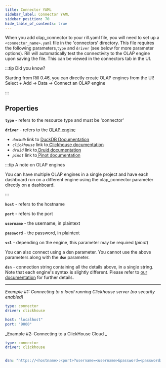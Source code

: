 ```yaml
---
title: Connector YAML
sidebar_label: Connector YAML 
sidebar_position: 70
hide_table_of_contents: true
---
```



When you add olap_connector to your rill.yaml file, you will need to set up a `<connector_name>.yaml` file in the 'connectors' directory. This file requires the following parameters,`type` and `driver` (see below for more parameter options). Rill will automatically test the connectivity to the OLAP engine upon saving the file. This can be viewed in the connectors tab in the UI.

:::tip Did you know?

Starting from Rill 0.46, you can directly create OLAP engines from the UI! 
Select + Add -> Data -> Connect an OLAP engine

:::


## Properties

**`type`** - refers to the resource type and must be 'connector'

**`driver`** - refers to the [OLAP engine](../olap-engines/multiple-olap.md)
- _`duckdb`_   link to [ DuckDB Documentation](https://duckdb.org/docs/guides/overview.html)
- _`clickhouse`_ link to[ Clickhouse documentation](https://clickhouse.com/docs/en/intro)
- _`druid`_ link to[ Druid documentation](https://druid.apache.org/docs/latest/design/)
- _`pinot`_ link to[ Pinot documentation](https://docs.pinot.apache.org/)

:::tip A note on OLAP engines

You can have multiple OLAP engines in a single project and have each dashboard run on a different engine using the olap_connector parameter directly on a dashboard.

:::

**`host`** - refers to the hostname

**`port`** - refers to the port 

**`username`** - the username, in plaintext

**`password`** - the password, in plaintext

**`ssl`** - depending on the engine, this parameter may be required (_pinot_)


You can also connect using a dsn parameter. You cannot use the above parameters along with the **`dsn`** parameter.

**`dsn`** - connection string containing all the details above, in a single string. Note that each engine's syntax is slightly different. Please refer to [our documentation](https://docs.rilldata.com/reference/olap-engines/) for further details.

---

_Example #1: Connecting to a local running Clickhouse server (no security enabled)_
```yaml
type: connector
driver: clickhouse

host: "localhost"
port: "9000"
```

_Example #2: Connecting to a ClickHouse Cloud _
```yaml
type: connector
driver: clickhouse


dsn: "https://<hostname>:<port>?username=<username>&password=<password>&secure=true&skip_verify=true"

```
